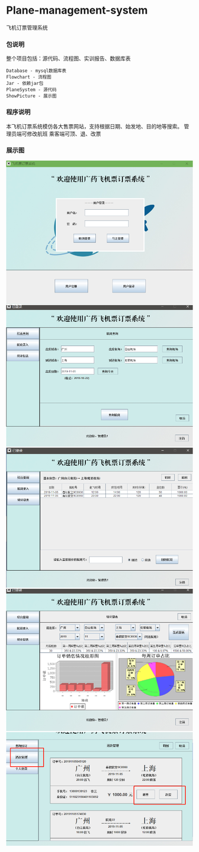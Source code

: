# Plane-management-system
飞机订票管理系统
### 包说明
整个项目包括：源代码、流程图、实训报告、数据库表

    Database - mysql数据库表
    Flowchart - 流程图
    Jar - 依赖jar包
    PlaneSystem - 源代码
    ShowPicture - 展示图

### 程序说明
本飞机订票系统模仿各大售票网站，支持根据日期、始发地、目的地等搜索。
管理员端可修改航班
乘客端可顶、退、改票

### 展示图
![1](https://github.com/Guzhz/Plane-management-system/blob/master/ShowPicture/image1.png?raw=true)
![2](https://github.com/Guzhz/Plane-management-system/blob/master/ShowPicture/image2.png?raw=true)
![3](https://github.com/Guzhz/Plane-management-system/blob/master/ShowPicture/image3.png?raw=true)
![4](https://github.com/Guzhz/Plane-management-system/blob/master/ShowPicture/image4.png?raw=true)
![5](https://github.com/Guzhz/Plane-management-system/blob/master/ShowPicture/image5.png?raw=true)

